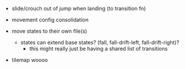 - slide/crouch out of jump when landing (to transition fn)
- movement config consolidation
- move states to their own file(s)
  - states can extend base states? (fall, fall-drift-left, fall-drift-right)?
    - this might really just be having a shared list of transitions

- tilemap woooo

